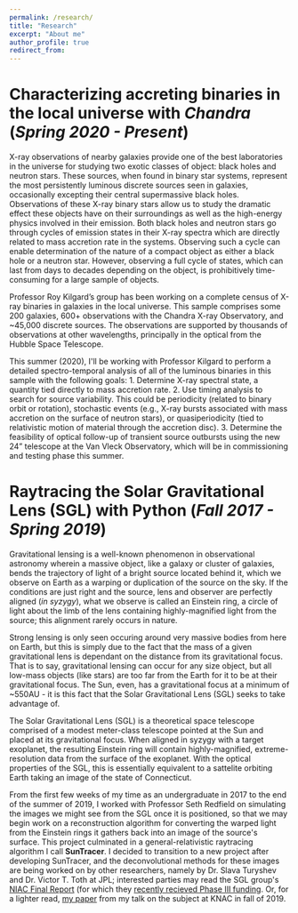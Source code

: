 ```yaml
---
permalink: /research/
title: "Research"
excerpt: "About me"
author_profile: true
redirect_from: 
---
```



# Characterizing accreting binaries in the local universe with *Chandra* (*Spring 2020 - Present*)

X-ray observations of nearby galaxies provide one of the best laboratories in the universe for studying two exotic classes of object: black holes and neutron stars. These sources, when found in binary star systems, represent the most persistently luminous discrete sources seen in galaxies, occasionally excepting their central supermassive black holes. Observations of these X-ray binary stars allow us to study the dramatic effect these objects have on their surroundings as well as the high-energy physics involved in their emission. Both black holes and neutron stars go through cycles of emission states in their X-ray spectra which are directly related to mass accretion rate in the systems. Observing such a cycle can enable determination of the nature of a compact object as either a black hole or a neutron star. However, observing a full cycle of states, which can last from days to decades depending on the object, is prohibitively time-consuming for a large sample of objects.

Professor Roy Kilgard’s group has been working on a complete census of X-ray binaries in galaxies in the local universe. This sample comprises some 200 galaxies, 600+ observations with the Chandra X-ray Observatory, and ~45,000 discrete sources. The observations are supported by thousands of observations at other wavelengths, principally in the optical from the Hubble Space Telescope.

This summer (2020), I'll be working with Professor Kilgard to perform a detailed spectro-temporal analysis of all of the luminous binaries in this sample with the following goals: 1. Determine X-ray spectral state, a quantity tied directly to mass accretion rate. 2. Use timing analysis to search for source variability. This could be periodicity (related to binary orbit or rotation), stochastic events (e.g., X-ray bursts associated with mass accretion on the surface of neutron stars), or quasiperiodicity (tied to relativistic motion of material through the accretion disc). 3. Determine the feasibility of optical follow-up of transient source outbursts using the new 24” telescope at the Van Vleck Observatory, which will be in commissioning and testing phase this summer.

# Raytracing the Solar Gravitational Lens (SGL) with Python (*Fall 2017 - Spring 2019*)

Gravitational lensing is a well-known phenomenon in observational astronomy wherein a massive object, like a galaxy or cluster of galaxies, bends the trajectory of light of a bright source located behind it, which we observe on Earth as a warping or duplication of the source on the sky. If the conditions are just right and the source, lens and observer are perfectly aligned (<i>in syzygy</i>), what we observe is called an Einstein ring, a circle of light about the limb of the lens containing highly-magnified light from the source; this alignment rarely occurs in nature.

Strong lensing is only seen occuring around very massive bodies from here on Earth, but this is simply due to the fact that the mass of a given gravitational lens is dependant on the distance from its gravitational focus. That is to say, gravitational lensing can occur for any size object, but all low-mass objects (like stars) are too far from the Earth for it to be at their gravitational focus. The Sun, even, has a gravitational focus at a minimum of ~550AU - it is this fact that the Solar Gravitational Lens (SGL) seeks to take advantage of.

The Solar Gravitational Lens (SGL) is a theoretical space telescope comprised of a modest meter-class telescope pointed at the Sun and placed at its gravitational focus. When aligned in syzygy with a target exoplanet, the resulting Einstein ring will contain highly-magnified, extreme-resolution data from the surface of the exoplanet. With the optical properties of the SGL, this is essentially equivalent to a sattelite orbiting Earth taking an image of the state of Connecticut.

From the first few weeks of my time as an undergraduate in 2017 to the end of the summer of 2019, I worked with Professor Seth Redfield on simulating the images we might see from the SGL once it is positioned, so that we may begin work on a reconstruction algorithm for converting the warped light from the Einstein rings it gathers back into an image of the source's surface. This project culminated in a general-relativistic raytracing algorithm I call <b style='font: courier'>SunTracer</b>. I decided to transition to a new project after developing SunTracer, and the deconvolutional methods for these images are being worked on by other researchers, namely by Dr. Slava Turyshev and Dr. Victor T. Toth at JPL; interested parties may read the SGL group's [NIAC Final Report](https://arxiv.org/pdf/2002.11871.pdf) (for which they [recently recieved Phase III funding](https://www.nasa.gov/press-release/nasa-selects-early-stage-technology-concepts-for-new-continued-study). Or, for a lighter read, [my paper](https://mvtea.github.io/files/tea_knac2019.pdf) from my talk on the subject at KNAC in fall of 2019.
